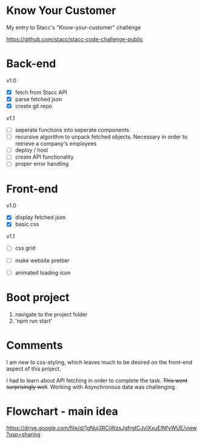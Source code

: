 # Know Your Customer
My entry to Stacc's "Know-your-customer" challenge

https://github.com/stacc/stacc-code-challenge-public


# Back-end
v1.0
- [X] fetch from Stacc API
- [X] parse fetched json
- [X] create git repo

v1.1
- [ ] seperate functions into seperate components
- [ ] recursive algorithm to unpack fetched objects. Necessary in order to retrieve a company's 
employees
- [ ] deploy / host
- [ ] create API functionality
- [ ] proper error handling

# Front-end
v1.0
- [X] display fetched json
- [X] basic css

v1.1
- [ ] css grid
- [ ] make website prettier
- [ ] animated loading icon


# Boot project
1) navigate to the project folder
2) 'npm run start'


# Comments
I am new to css-styling, which leaves much to be desired on the front-end aspect of this project.

I had to learn about API fetching in order to complete the task. ~~This went surprisingly well~~. Working with Asynchronous data was challenging. 

# Flowchart - main idea
https://drive.google.com/file/d/1gNuj3RCjWzsJgfrgtCJvIXxuEINfyWUE/view?usp=sharing


